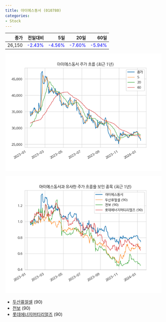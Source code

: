 ```yaml
---
title: 아이에스동서 (010780)
categories:
- Stock
---
```


|종가|전일대비|5일|20일|60일|
|---:|-------:|--:|---:|---:|
|26,150|<span style="color: blue">-2.43%</span>|<span style="color: blue">-4.56%</span>|<span style="color: blue">-7.60%</span>|<span style="color: blue">-5.94%</span>|


<!-- more -->

![010780](/assets/images/stock/010780.png)

![010780](/assets/images/stock/010780_sim.png)

- [두산퓨얼셀](/stock/336260/) (90)
- [천보](/stock/278280/) (90)
- [롯데에너지머티리얼즈](/stock/020150/) (90)